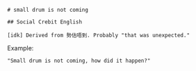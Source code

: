 
    # small drum is not coming

    ## Social Crebit English

    [idk] Derived from 勢估唔到. Probably "that was unexpected."

Example:

    "Small drum is not coming, how did it happen?"








